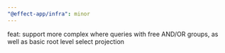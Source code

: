 ```yaml
---
"@effect-app/infra": minor
---
```


feat: support more complex where queries with free AND/OR groups, as well as basic root level select projection
